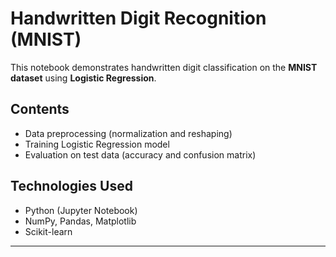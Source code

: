 # Handwritten Digit Recognition (MNIST)

This notebook demonstrates handwritten digit classification on the **MNIST dataset** using **Logistic Regression**.  

## Contents
- Data preprocessing (normalization and reshaping)  
- Training Logistic Regression model  
- Evaluation on test data (accuracy and confusion matrix)  

## Technologies Used
- Python (Jupyter Notebook)  
- NumPy, Pandas, Matplotlib  
- Scikit-learn  

---
